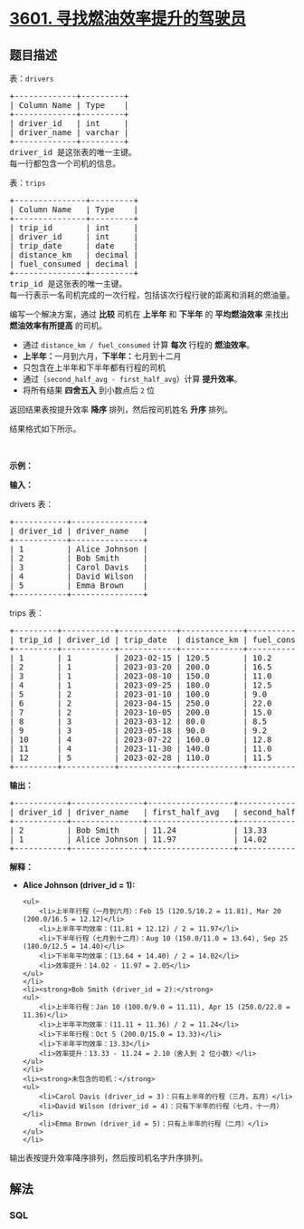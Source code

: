 # [3601. 寻找燃油效率提升的驾驶员](https://leetcode.cn/problems/find-drivers-with-improved-fuel-efficiency)

## 题目描述

<!-- 这里写题目描述 -->

<p>表：<code>drivers</code></p>

<pre>
+-------------+---------+
| Column Name | Type    |
+-------------+---------+
| driver_id   | int     |
| driver_name | varchar |
+-------------+---------+
driver_id 是这张表的唯一主键。
每一行都包含一个司机的信息。
</pre>

<p>表：<code>trips</code></p>

<pre>
+---------------+---------+
| Column Name   | Type    |
+---------------+---------+
| trip_id       | int     |
| driver_id     | int     |
| trip_date     | date    |
| distance_km   | decimal |
| fuel_consumed | decimal |
+---------------+---------+
trip_id 是这张表的唯一主键。
每一行表示一名司机完成的一次行程，包括该次行程行驶的距离和消耗的燃油量。
</pre>

<p>编写一个解决方案，通过 <strong>比较</strong> 司机在 <strong>上半年</strong> 和 <strong>下半年</strong> 的 <strong>平均燃油效率</strong> 来找出 <strong>燃油效率有所提高</strong> 的司机。</p>

<ul>
	<li>通过&nbsp;<code>distance_km / fuel_consumed</code>&nbsp;计算 <strong>每次</strong>&nbsp;行程的 <strong>燃油效率</strong>。</li>
	<li><strong>上半年：</strong>一月到六月，<strong>下半年：</strong>七月到十二月</li>
	<li>只包含在上半年和下半年都有行程的司机</li>
	<li>通过（<code>second_half_avg - first_half_avg</code>）计算 <strong>提升效率</strong>。</li>
	<li>将所有结果 <strong>四舍五入</strong> 到小数点后 <code>2</code>&nbsp;位</li>
</ul>

<p>返回结果表按提升效率&nbsp;<strong>降序</strong> 排列，然后按司机姓名 <strong>升序</strong> 排列。</p>

<p>结果格式如下所示。</p>

<p>&nbsp;</p>

<p><strong class="example">示例：</strong></p>

<div class="example-block">
<p><strong>输入：</strong></p>

<p>drivers 表：</p>

<pre class="example-io">
+-----------+---------------+
| driver_id | driver_name   |
+-----------+---------------+
| 1         | Alice Johnson |
| 2         | Bob Smith     |
| 3         | Carol Davis   |
| 4         | David Wilson  |
| 5         | Emma Brown    |
+-----------+---------------+
</pre>

<p>trips 表：</p>

<pre class="example-io">
+---------+-----------+------------+-------------+---------------+
| trip_id | driver_id | trip_date  | distance_km | fuel_consumed |
+---------+-----------+------------+-------------+---------------+
| 1       | 1         | 2023-02-15 | 120.5       | 10.2          |
| 2       | 1         | 2023-03-20 | 200.0       | 16.5          |
| 3       | 1         | 2023-08-10 | 150.0       | 11.0          |
| 4       | 1         | 2023-09-25 | 180.0       | 12.5          |
| 5       | 2         | 2023-01-10 | 100.0       | 9.0           |
| 6       | 2         | 2023-04-15 | 250.0       | 22.0          |
| 7       | 2         | 2023-10-05 | 200.0       | 15.0          |
| 8       | 3         | 2023-03-12 | 80.0        | 8.5           |
| 9       | 3         | 2023-05-18 | 90.0        | 9.2           |
| 10      | 4         | 2023-07-22 | 160.0       | 12.8          |
| 11      | 4         | 2023-11-30 | 140.0       | 11.0          |
| 12      | 5         | 2023-02-28 | 110.0       | 11.5          |
+---------+-----------+------------+-------------+---------------+
</pre>

<p><strong>输出：</strong></p>

<pre class="example-io">
+-----------+---------------+------------------+-------------------+------------------------+
| driver_id | driver_name   | first_half_avg   | second_half_avg   | efficiency_improvement |
+-----------+---------------+------------------+-------------------+------------------------+
| 2         | Bob Smith     | 11.24            | 13.33             | 2.10                   |
| 1         | Alice Johnson | 11.97            | 14.02             | 2.05                   |
+-----------+---------------+------------------+-------------------+------------------------+
</pre>

<p><strong>解释：</strong></p>

<ul>
	<li><strong>Alice Johnson (driver_id = 1):</strong>

	<ul>
		<li>上半年行程（一月到六月）：Feb 15 (120.5/10.2 = 11.81), Mar 20 (200.0/16.5 = 12.12)</li>
		<li>上半年平均效率：(11.81 + 12.12) / 2 = 11.97</li>
		<li>下半年行程（七月到十二月）：Aug 10 (150.0/11.0 = 13.64), Sep 25 (180.0/12.5 = 14.40)</li>
		<li>下半年平均效率：(13.64 + 14.40) / 2 = 14.02</li>
		<li>效率提升：14.02 - 11.97 = 2.05</li>
	</ul>
	</li>
	<li><strong>Bob Smith (driver_id = 2):</strong>
	<ul>
		<li>上半年行程：Jan 10 (100.0/9.0 = 11.11), Apr 15 (250.0/22.0 = 11.36)</li>
		<li>上半年平均效率：(11.11 + 11.36) / 2 = 11.24</li>
		<li>下半年行程：Oct 5 (200.0/15.0 = 13.33)</li>
		<li>下半年平均效率：13.33</li>
		<li>效率提升：13.33 - 11.24 = 2.10（舍入到 2 位小数）</li>
	</ul>
	</li>
	<li><strong>未包含的司机：</strong>
	<ul>
		<li>Carol Davis (driver_id = 3)：只有上半年的行程（三月，五月）</li>
		<li>David Wilson (driver_id = 4)：只有下半年的行程（七月，十一月）</li>
		<li>Emma Brown (driver_id = 5)：只有上半年的行程（二月）</li>
	</ul>
	</li>
</ul>

<p>输出表按提升效率降序排列，然后按司机名字升序排列。</p>
</div>


## 解法

<!-- 这里可写通用的实现逻辑 -->

<!-- tabs:start -->

### **SQL**

<!-- 这里可写当前语言的特殊实现逻辑 -->

```sql

```

<!-- tabs:end -->
